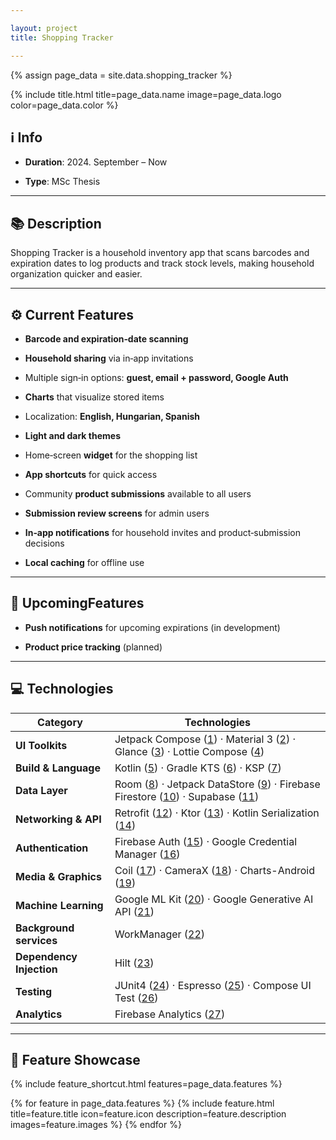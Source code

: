 ```yaml
---

layout: project
title: Shopping Tracker

---
```


{% assign page_data = site.data.shopping_tracker %}

{%
    include title.html
    title=page_data.name
    image=page_data.logo
    color=page_data.color
%}

## ℹ️ **Info**

- **Duration**: 2024. September – Now

- **Type**: MSc Thesis

---

## 📚 **Description**

Shopping Tracker is a household inventory app that scans barcodes and expiration dates
to log products and track stock levels, making household organization quicker and easier.

---

## ⚙️ **Current Features**

- **Barcode and expiration‑date scanning**

- **Household sharing** via in‑app invitations

- Multiple sign‑in options: **guest, email + password, Google Auth**

- **Charts** that visualize stored items

- Localization: **English, Hungarian, Spanish**

- **Light and dark themes**

- Home‑screen **widget** for the shopping list

- **App shortcuts** for quick access

- Community **product submissions** available to all users

- **Submission review screens** for admin users

- **In‑app notifications** for household invites and product‑submission decisions

- **Local caching** for offline use

---

## 🚧 **UpcomingFeatures**

- **Push notifications** for upcoming expirations (in development)

- **Product price tracking** (planned)

---

## 💻 **Technologies**

| **Category**             | **Technologies**                                                                   |
| ------------------------ | ---------------------------------------------------------------------------------- |
| **UI Toolkits**          | Jetpack Compose ([1]) · Material 3 ([2]) · Glance ([3]) · Lottie Compose ([4])     |
| **Build & Language**     | Kotlin ([5]) · Gradle KTS ([6]) · KSP ([7])                                        |
| **Data Layer**           | Room ([8]) · Jetpack DataStore ([9]) · Firebase Firestore ([10]) · Supabase ([11]) |
| **Networking & API**     | Retrofit ([12]) · Ktor ([13]) · Kotlin Serialization ([14])                        |
| **Authentication**       | Firebase Auth ([15]) · Google Credential Manager ([16])                            |
| **Media & Graphics**     | Coil ([17]) · CameraX ([18]) · Charts-Android ([19])                               |
| **Machine Learning**     | Google ML Kit ([20]) · Google Generative AI API ([21])                             |
| **Background services**  | WorkManager ([22])                                                                 |
| **Dependency Injection** | Hilt ([23])                                                                        |
| **Testing**              | JUnit4 ([24]) · Espresso ([25]) · Compose UI Test ([26])                           |
| **Analytics**            | Firebase Analytics ([27])                                                          |

---

## 📸 **Feature Showcase**

{% include feature_shortcut.html features=page_data.features %}

{% for feature in page_data.features %}
{%
    include feature.html
    title=feature.title
    icon=feature.icon
    description=feature.description
    images=feature.images
%}
{% endfor %}

[1]: https://developer.android.com/jetpack/compose
[2]: https://m3.material.io/
[3]: https://developer.android.com/jetpack/compose/glance
[4]: https://github.com/airbnb/lottie-android
[5]: https://kotlinlang.org/
[6]: https://docs.gradle.org/current/userguide/kotlin_dsl.html
[7]: https://github.com/google/ksp
[8]: https://developer.android.com/training/data-storage/room
[9]: https://developer.android.com/topic/libraries/architecture/datastore
[10]: https://firebase.google.com/docs/firestore
[11]: https://supabase.io/
[12]: https://square.github.io/retrofit/
[13]: https://ktor.io/
[14]: https://kotlinlang.org/docs/serialization.html
[15]: https://firebase.google.com/docs/auth
[16]: https://developer.android.com/guide/topics/connectivity/credential-manager
[17]: https://coil-kt.github.io/coil/
[18]: https://developer.android.com/training/camerax
[19]: https://https://github.com/dautovicharis/Charts
[20]: https://developers.google.com/ml-kit
[21]: https://ai.google.dev/gemini-api/docs/
[22]: https://developer.android.com/topic/libraries/architecture/workmanager
[23]: https://developer.android.com/training/dependency-injection/hilt-android
[24]: https://junit.org/junit4/
[25]: https://developer.android.com/training/testing/espresso
[26]: https://developer.android.com/jetpack/compose/testing
[27]: https://firebase.google.com/docs/analytics

